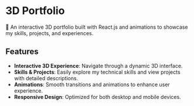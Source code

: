 # 3D Portfolio

🚀 An interactive 3D portfolio built with React.js and animations to showcase my skills, projects, and experiences.

## Features

- **Interactive 3D Experience**: Navigate through a dynamic 3D interface.
- **Skills & Projects**: Easily explore my technical skills and view projects with detailed descriptions.
- **Animations**: Smooth transitions and animations to enhance user experience.
- **Responsive Design**: Optimized for both desktop and mobile devices.


